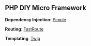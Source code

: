 PHP DIY Micro Framework
--

**Dependency Injection**: [Pimple](https://pimple.symfony.com/)

**Routing**: [FastRoute](https://github.com/nikic/FastRoute)

**Templating**: [Twig](https://twig.symfony.com)
